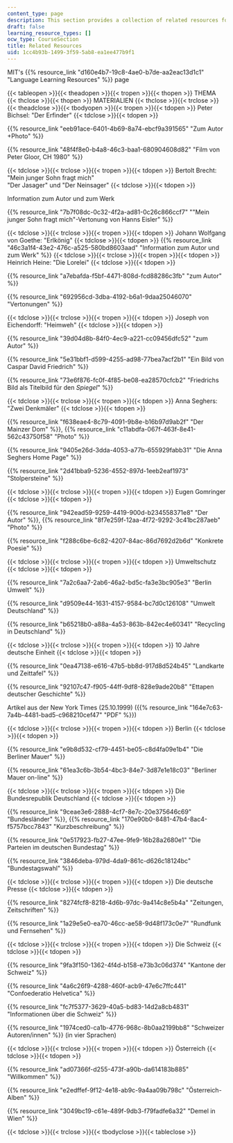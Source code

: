```yaml
---
content_type: page
description: This section provides a collection of related resources for the course.
draft: false
learning_resource_types: []
ocw_type: CourseSection
title: Related Resources
uid: 1cc4b93b-1499-3f59-5ab8-ea1ee477b9f1
---
```

MIT's {{% resource_link "d160e4b7-19c8-4ae0-b7de-aa2eac13d1c1" "Language Learning Resources" %}} page

{{< tableopen >}}{{< theadopen >}}{{< tropen >}}{{< thopen >}}
THEMA
{{< thclose >}}{{< thopen >}}
MATERIALIEN
{{< thclose >}}{{< trclose >}}{{< theadclose >}}{{< tbodyopen >}}{{< tropen >}}{{< tdopen >}}
Peter Bichsel: "Der Erfinder"
{{< tdclose >}}{{< tdopen >}}

{{% resource_link "eeb91ace-6401-4b69-8a74-ebcf9a391565" "Zum Autor +Photo" %}}

{{% resource_link "48f4f8e0-b4a8-46c3-baa1-680904608d82" "Film von Peter Gloor, CH 1980" %}}

{{< tdclose >}}{{< trclose >}}{{< tropen >}}{{< tdopen >}}
Bertolt Brecht: "Mein junger Sohn fragt mich"    
"Der Jasager" und "Der Neinsager"
{{< tdclose >}}{{< tdopen >}}

Information zum Autor und zum Werk

{{% resource_link "7b7f08dc-0c32-4f2a-ad81-0c26c866ccf7" "\"Mein junger Sohn fragt mich\"-Vertonung von Hanns Eisler" %}}

{{< tdclose >}}{{< trclose >}}{{< tropen >}}{{< tdopen >}}
Johann Wolfgang von Goethe: "Erlkönig"
{{< tdclose >}}{{< tdopen >}}
{{% resource_link "46c3a1f4-43e2-476c-a525-580bd8603aad" "Information zum Autor und zum Werk" %}}
{{< tdclose >}}{{< trclose >}}{{< tropen >}}{{< tdopen >}}
Heinrich Heine: "Die Lorelei"
{{< tdclose >}}{{< tdopen >}}

{{% resource_link "a7ebafda-f5bf-4471-808d-fcd88286c3fb" "zum Autor" %}}

{{% resource_link "692956cd-3dba-4192-b6a1-9daa25046070" "Vertonungen" %}}

{{< tdclose >}}{{< trclose >}}{{< tropen >}}{{< tdopen >}}
Joseph von Eichendorff: "Heimweh"
{{< tdclose >}}{{< tdopen >}}

{{% resource_link "39d04d8b-84f0-4ec9-a221-cc09456dfc52" "zum Autor" %}}

{{% resource_link "5e31bbf1-d599-4255-ad98-77bea7acf2b1" "Ein Bild von Caspar David Friedrich" %}}

{{% resource_link "73e6f876-fc0f-4f85-be08-ea28570cfcb2" "Friedrichs Bild als Titelbild für den *Spiegel*" %}}

{{< tdclose >}}{{< trclose >}}{{< tropen >}}{{< tdopen >}}
Anna Seghers: "Zwei Denkmäler"
{{< tdclose >}}{{< tdopen >}}

{{% resource_link "f638eae4-8c79-4091-9b8e-b16b97d9ab2f" "Der Mainzer Dom" %}}, {{% resource_link "c11abdfa-067f-463f-8e41-562c43750f58" "Photo" %}}

{{% resource_link "9405e26d-3dda-4053-a77b-655929fabb31" "Die Anna Seghers Home Page" %}} 

{{% resource_link "2d41bba9-5236-4552-897d-1eeb2eaf1973" "Stolpersteine" %}}

{{< tdclose >}}{{< trclose >}}{{< tropen >}}{{< tdopen >}}
Eugen Gomringer
{{< tdclose >}}{{< tdopen >}}

{{% resource_link "942ead59-9259-4419-900d-b234558371e8" "Der Autor" %}}, {{% resource_link "8f7e259f-12aa-4f72-9292-3c41bc287aeb" "Photo" %}}

{{% resource_link "f288c6be-6c82-4207-84ac-86d7692d2b6d" "Konkrete Poesie" %}} 

{{< tdclose >}}{{< trclose >}}{{< tropen >}}{{< tdopen >}}
Umweltschutz
{{< tdclose >}}{{< tdopen >}}

{{% resource_link "7a2c6aa7-2ab6-46a2-bd5c-fa3e3bc905e3" "Berlin Umwelt" %}} 

{{% resource_link "d9509e44-1631-4157-9584-bc7d0c126108" "Umwelt Deutschland" %}}

{{% resource_link "b65218b0-a88a-4a53-863b-842ec4e60341" "Recycling in Deutschland" %}}

{{< tdclose >}}{{< trclose >}}{{< tropen >}}{{< tdopen >}}
10 Jahre deutsche Einheit
{{< tdclose >}}{{< tdopen >}}

{{% resource_link "0ea47138-e616-47b5-bb8d-917d8d524b45" "Landkarte und Zeittafel" %}}

{{% resource_link "92107c47-f905-44ff-9df8-828e9ade20b8" "Ettapen deutscher Geschichte" %}}

Artikel aus der New York Times (25.10.1999) ({{% resource_link "164e7c63-7a4b-4481-bad5-c968210cef47" "PDF" %}})

{{< tdclose >}}{{< trclose >}}{{< tropen >}}{{< tdopen >}}
Berlin
{{< tdclose >}}{{< tdopen >}}

{{% resource_link "e9b8d532-cf79-4451-be05-c8d4fa09e1b4" "Die Berliner Mauer" %}}

{{% resource_link "61ea3c6b-3b54-4bc3-84e7-3d87e1e18c03" "Berliner Mauer on-line" %}}

{{< tdclose >}}{{< trclose >}}{{< tropen >}}{{< tdopen >}}
Die Bundesrepublik Deutschland
{{< tdclose >}}{{< tdopen >}}

{{% resource_link "9ceae3e6-2888-4cf7-8e7c-20e375646c69" "Bundesländer" %}}, {{% resource_link "170e90b0-8481-47b4-8ac4-f5757bcc7843" "Kurzbeschreibung" %}}

{{% resource_link "0e517923-fb27-47ee-9fe9-16b28a2680e1" "Die Parteien im deutschen Bundestag" %}}

{{% resource_link "3846deba-979d-4da9-861c-d626c18124bc" "Bundestagswahl" %}}

{{< tdclose >}}{{< trclose >}}{{< tropen >}}{{< tdopen >}}
Die deutsche Presse
{{< tdclose >}}{{< tdopen >}}

{{% resource_link "8274fcf8-8218-4d6b-97dc-9a414c8e5b4a" "Zeitungen, Zeitschriften" %}}

{{% resource_link "1a29e5e0-ea70-46cc-ae58-9d48f173c0e7" "Rundfunk und Fernsehen" %}}

{{< tdclose >}}{{< trclose >}}{{< tropen >}}{{< tdopen >}}
Die Schweiz
{{< tdclose >}}{{< tdopen >}}

{{% resource_link "9fa3f150-1362-4f4d-b158-e73b3c06d374" "Kantone der Schweiz" %}}

{{% resource_link "4a6c26f9-4288-460f-acb9-47e6c7ffc441" "Confoederatio Helvetica" %}}

{{% resource_link "fc7f5377-3629-40a5-bd83-14d2a8cb4831" "Informationen über die Schweiz" %}}

{{% resource_link "1974ced0-ca1b-4776-968c-8b0aa2199bb8" "Schweizer Autoren/innen" %}} (in vier Sprachen)

{{< tdclose >}}{{< trclose >}}{{< tropen >}}{{< tdopen >}}
Österreich
{{< tdclose >}}{{< tdopen >}}

{{% resource_link "ad07366f-d255-473f-a90b-da614183b885" "Willkommen" %}}

{{% resource_link "e2edffef-9f12-4e18-ab9c-9a4aa09b798c" "Österreich-Alben" %}}

{{% resource_link "3049bc19-c61e-489f-9db3-f79fadfe6a32" "Demel in Wien" %}}

{{< tdclose >}}{{< trclose >}}{{< tbodyclose >}}{{< tableclose >}}